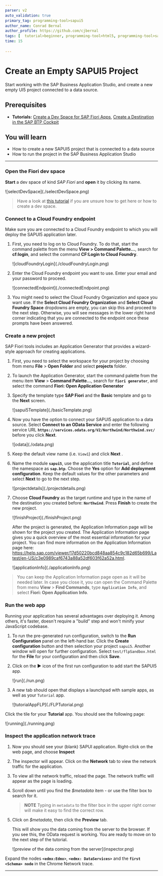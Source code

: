 ```yaml
---
parser: v2
auto_validation: true
primary_tag: programming-tool>sapui5
author_name: Conrad Bernal
author_profile: https://github.com/cjbernal
tags: [  tutorial>beginner, programming-tool>html5, programming-tool>sapui5, software-product>sap-btp-cloud-foundry-environment, software-product>sap-business-application-studio ]
time: 15

---
```


# Create an Empty SAPUI5 Project
<!-- description --> Start working with the SAP Business Application Studio, and create a new empty UI5 project connected to a data source.

## Prerequisites  
- **Tutorials:**  [Create a Dev Space for SAP Fiori Apps](appstudio-devspace-fiori-create), [Create a Destination in the SAP BTP Cockpit](cp-cf-create-destination)

## You will learn  
  - How to create a new SAPUI5 project that is connected to a data source
  - How to run the project in the SAP Business Application Studio

---
### Open the Fiori dev space


**Start** a dev space of kind *SAP Fiori* and **open** it by clicking its name.

<!-- border -->![selectDevSpace](./selectDevSpace.png)

> Have a look at [this tutorial](appstudio-devspace-fiori-create) if you are unsure how to get here or how to create a dev space.


### Connect to a Cloud Foundry endpoint

Make sure you are connected to a Cloud Foundry endpoint to which you will deploy the SAPUI5 application later.

1. First, you need to log on to Cloud Foundry. To do that, start the command palette from the menu **View > Command Palette...**, search for **cf:login**, and select the command **CF:Login to Cloud Foundry**.

    <!-- border -->![cloudFoundryLogin](./cloudFoundryLogin.png)

2. Enter the Cloud Foundry endpoint you want to use. Enter your email and your password to proceed.

    <!-- border -->![connectedEndpoint](./connectedEndpoint.png)


3. You might need to select the Cloud Foundry Organization and space you want use. If the **Select Cloud Foundry Organization** and **Select Cloud Foundry Space** dropdowns are empty, you can skip this and proceed to the next step. Otherwise, you will see messages in the lower right hand corner indicating that you are connected to the endpoint once these prompts have been answered.


### Create a new project

SAP Fiori tools includes an Application Generator that provides a wizard-style approach for creating applications.

1. First, you need to select the workspace for your project by choosing from menu **File** > **Open Folder** and select **projects** folder.

2. To launch the Application Generator, start the command palette from the menu item **View** > **Command Palette...**, search for **`fiori generator`**, and select the command **Fiori: Open Application Generator**


3. Specify the template type **SAP Fiori** and the **Basic** template and go to the **Next** screen.

    <!-- border -->![sapui5Template](./basicTemplate.png)

4. Now you have the option to connect your SAPUI5 application to a data source. Select **Connect to an OData Service** and enter the following service URL **`https://services.odata.org/V2/Northwind/Northwind.svc/`** before you click **Next**.

    <!-- border -->![odata](./odata.png)

5. Keep the default view name (i.e. `View1`) and click **Next** .

6. Name the module **`sapui5`**, use the application title **`Tutorial`**, and define the namespace as **`sap.btp`**. Choose the **Yes** option for **Add deployment configuration**. Keep the default values for the other parameters and select **Next** to go to the next step.

      <!-- border -->![projectdetails](./projectdetails.png)

7. Choose **Cloud Foundry** as the target runtime and type in the name of the destination you created before: **`Northwind`**. Press **Finish** to create the new project.


      <!-- border -->![finishProject](./finishProject.png)

      After the project is generated, the Application Information page will be shown for the project you created. The Application Information page gives you a quick overview of the most essential information for your project. You can find more information on the Application Information page here: <https://help.sap.com/viewer/17d50220bcd848aa854c9c182d65b699/Latest/en-US/c3e0989caf6743a88a52df603f62a52a.html>.

      <!-- border -->![applicationInfo](./applicationInfo.png)

>You can keep the Application Information page open as it will be needed later. In case you close it, you can open the Command Palette from menu **View** > **Find Commands**, type **`Application Info`**, and select **Fiori: Open Application Info**.

### Run the web app

Running your application has several advantages over deploying it. Among others, it's faster, doesn't require a "build" step and won't minify your JavaScript codebase.

1. To run the pre-generated run configuration, switch to the **Run Configuration** panel on the left-hand bar. Click the **Create configuration** button and then selection your project `sapui5`. Another window will open for further configuration. Select `test/flpSandbox.html` for the **File** for your configuration and then click **Save**. 

2. Click on the **▶** icon of the first run configuration to add start the SAPUI5 app.

    <!-- border -->![run](./run.png)


2. A new tab should open that displays a launchpad with sample apps, as well as your `Tutorial` app.

    <!-- border -->![tutorialAppFLP](./FLPTutorial.png)

Click the tile for your **Tutorial** app. You should see the following page:

   <!-- border -->![running](./running.png)


### Inspect the application network trace

1. Now you should see your (blank) SAPUI application. Right-click on the web page, and choose **Inspect**


3.  The inspector will appear.  Click on the **Network** tab to view the network traffic for the application.

4.  To view all the network traffic, reload the page.  The network traffic will appear as the page is loading.

5.  Scroll down until you find the *$metadata* item - or use the filter box to search for it.  

    > **NOTE** Typing in `metadata` to the filter box in the upper right corner will make it easy to find the correct row.

6.  Click on *$metadata*, then click the **Preview** tab.

    This will show you the data coming from the server to the browser.  If you see this, the OData request is working.  You are ready to move on to the next step of the tutorial.

    <!-- border -->![preview of the data coming from the server](inspector.png)

Expand the nodes **`<edmx:Edmx>`**, **`<edmx: DataServices>`** and the **`first <Schema> node`** in the Chrome Network trace.

---


[def]: cp-cf-create-destination